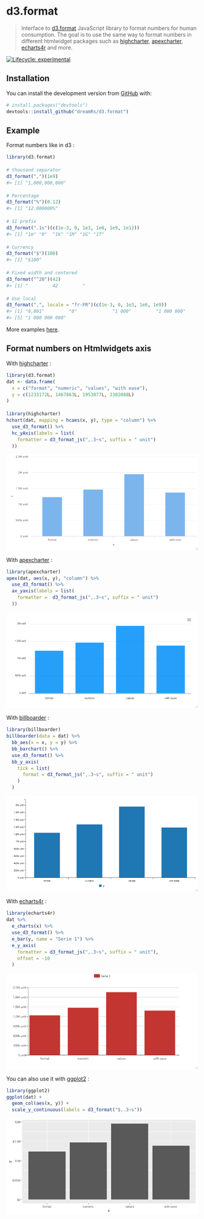 
<!-- README.md is generated from README.Rmd. Please edit that file -->

# d3.format

> Interface to [d3.format](https://github.com/d3/d3-format) JavaScript
> library to format numbers for human consumption. The goal is to use
> the same way to format numbers in different htmlwidget packages such
> as [highcharter](https://github.com/jbkunst/highcharter),
> [apexcharter](https://github.com/dreamRs/apexcharter),
> [echarts4r](https://echarts4r.john-coene.com/) and more.

<!-- badges: start -->

[![Lifecycle:
experimental](https://img.shields.io/badge/lifecycle-experimental-orange.svg)](https://www.tidyverse.org/lifecycle/#experimental)
<!-- badges: end -->

## Installation

You can install the development version from
[GitHub](https://github.com/) with:

``` r
# install.packages("devtools")
devtools::install_github("dreamRs/d3.format")
```

## Example

Format numbers like in d3 :

``` r
library(d3.format)

# thousand separator
d3_format(",")(1e9)
#> [1] "1,000,000,000"

# Percentage
d3_format("%")(0.12)
#> [1] "12.000000%"

# SI prefix
d3_format(".1s")(c(1e-3, 0, 1e3, 1e6, 1e9, 1e12))
#> [1] "1m" "0"  "1k" "1M" "1G" "1T"

# Currency
d3_format("$")(100)
#> [1] "$100"

# Fixed width and centered
d3_format("^20")(42)
#> [1] "         42         "

# Use local
d3_format(",", locale = "fr-FR")(c(1e-3, 0, 1e3, 1e6, 1e9))
#> [1] "0,001"         "0"             "1 000"         "1 000 000"    
#> [5] "1 000 000 000"
```

More examples [here](https://observablehq.com/@d3/d3-format).

## Format numbers on Htmlwidgets axis

With [highcharter](https://github.com/jbkunst/highcharter) :

``` r
library(d3.format)
dat <- data.frame(
  x = c("format", "numeric", "values", "with ease"),
  y = c(1233172L, 1467863L, 1953877L, 1382088L)
)

library(highcharter)
hchart(dat, mapping = hcaes(x, y), type = "column") %>%
  use_d3_format() %>%
  hc_yAxis(labels = list(
    formatter = d3_format_js(",.3~s", suffix = " unit")
  ))
```

![](man/figures/highcharter.png)

With [apexcharter](https://dreamrs.github.io/apexcharter/index.html) :

``` r
library(apexcharter)
apex(dat, aes(x, y), "column") %>%
  use_d3_format() %>%
  ax_yaxis(labels = list(
    formatter =  d3_format_js(",.3~s", suffix = " unit")
  ))
```

![](man/figures/apexcharter.png)

With [billboarder](https://dreamrs.github.io/billboarder/index.html) :

``` r
library(billboarder)
billboarder(data = dat) %>%
  bb_aes(x = x, y = y) %>%
  bb_barchart() %>%
  use_d3_format() %>%
  bb_y_axis(
    tick = list(
      format = d3_format_js(",.3~s", suffix = " unit")
    )
  )
```

![](man/figures/billboarder.png)

With [echarts4r](https://echarts4r.john-coene.com/) :

``` r
library(echarts4r)
dat %>%
  e_charts(x) %>%
  use_d3_format() %>%
  e_bar(y, name = "Serie 1") %>%
  e_y_axis(
    formatter = d3_format_js(",.3~s", suffix = " unit"),
    offset = -10
  )
```

![](man/figures/echarts4r.png)

You can also use it with [ggplot2](https://ggplot2.tidyverse.org/) :

``` r
library(ggplot2)
ggplot(dat) + 
  geom_col(aes(x, y)) + 
  scale_y_continuous(labels = d3_format("$,.3~s"))
```

![](man/figures/ggplot2.png)
